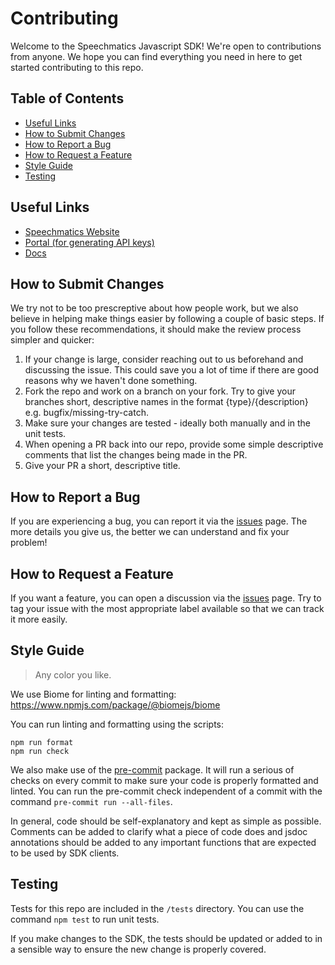 # Contributing

Welcome to the Speechmatics Javascript SDK! We're open to contributions from anyone. We hope you can find everything you need in here to get started contributing to this repo.
## Table of Contents

- [Useful Links](#useful-links)
- [How to Submit Changes](#how-to-submit-changes)
- [How to Report a Bug](#how-to-report-a-bug)
- [How to Request a Feature](#how-to-request-a-feature)
- [Style Guide](#style-guide)
- [Testing](#testing)



## Useful Links

- [Speechmatics Website](https://www.speechmatics.com/)
- [Portal (for generating API keys)](https://portal.speechmatics.com/manage-access/)
- [Docs](https://docs.speechmatics.com/)



## How to Submit Changes

We try not to be too prescreptive about how people work, but we also believe in helping make things easier by following a couple of basic steps. If you follow these recommendations, it should make the review process simpler and quicker:

1. If your change is large, consider reaching out to us beforehand and discussing the issue. This could save you a lot of time if there are good reasons why we haven't done something.
2. Fork the repo and work on a branch on your fork. Try to give your branches short, descriptive names in the format {type}/{description} e.g. bugfix/missing-try-catch.
3. Make sure your changes are tested - ideally both manually and in the unit tests.
4. When opening a PR back into our repo, provide some simple descriptive comments that list the changes being made in the PR.
5. Give your PR a short, descriptive title.

## How to Report a Bug

If you are experiencing a bug, you can report it via the [issues](https://github.com/speechmatics/speechmatics-js/issues) page.  The more details you give us, the better we can understand and fix your problem!

## How to Request a Feature

If you want a feature, you can open a discussion via the [issues](https://github.com/speechmatics/speechmatics-js/issues) page. Try to tag your issue with the most appropriate label available so that we can track it more easily.


## Style Guide

> Any color you like.

We use Biome for linting and formatting: https://www.npmjs.com/package/@biomejs/biome

You can run linting and formatting using the scripts:

```
npm run format
npm run check
```

We also make use of the [pre-commit](https://pre-commit.com/) package. It will run a serious of checks on every commit to make sure your code is properly formatted and linted. You can run the pre-commit check independent of a commit with the command `pre-commit run --all-files`.

In general, code should be self-explanatory and kept as simple as possible. Comments can be added to clarify what a piece of code does and jsdoc annotations should be added to any important functions that are expected to be used by SDK clients.

## Testing

Tests for this repo are included in the `/tests` directory. You can use the command `npm test` to run unit tests. 

If you make changes to the SDK, the tests should be updated or added to in a sensible way to ensure the new change is properly covered.